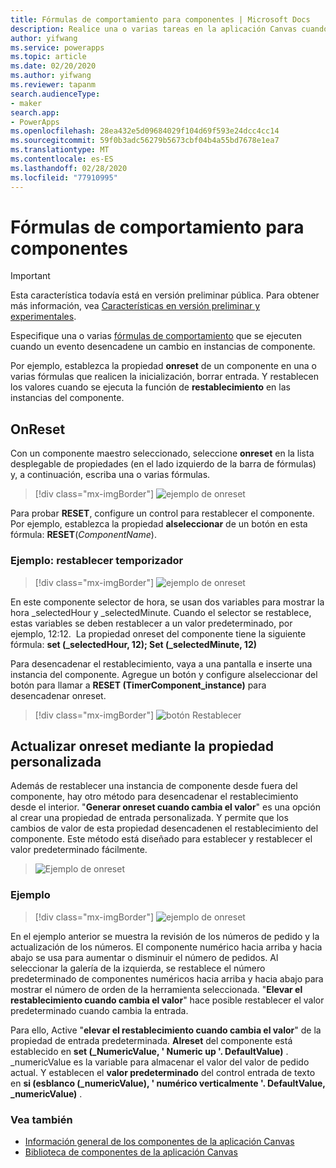 ```yaml
---
title: Fórmulas de comportamiento para componentes | Microsoft Docs
description: Realice una o varias tareas en la aplicación Canvas cuando se produzca una acción basada en componentes.
author: yifwang
ms.service: powerapps
ms.topic: article
ms.date: 02/20/2020
ms.author: yifwang
ms.reviewer: tapanm
search.audienceType:
- maker
search.app:
- PowerApps
ms.openlocfilehash: 28ea432e5d09684029f104d69f593e24dcc4cc14
ms.sourcegitcommit: 59f0b3adc56279b5673cbf04b4a55bd7678e1ea7
ms.translationtype: MT
ms.contentlocale: es-ES
ms.lasthandoff: 02/28/2020
ms.locfileid: "77910995"
---
```

# <a name="behavior-formulas-for-components"></a>Fórmulas de comportamiento para componentes

> [!IMPORTANT]
> Esta característica todavía está en versión preliminar pública. Para obtener más información, vea [Características en versión preliminar y experimentales](working-with-experimental.md).

Especifique una o varias [fórmulas de comportamiento](working-with-formulas-in-depth.md) que se ejecuten cuando un evento desencadene un cambio en instancias de componente. 

Por ejemplo, establezca la propiedad **onreset** de un componente en una o varias fórmulas que realicen la inicialización, borrar entrada. Y restablecen los valores cuando se ejecuta la función de **restablecimiento** en las instancias del componente.

## <a name="onreset"></a>OnReset

Con un componente maestro seleccionado, seleccione **onreset** en la lista desplegable de propiedades (en el lado izquierdo de la barra de fórmulas) y, a continuación, escriba una o varias fórmulas.

> [!div class="mx-imgBorder"]
> ![ejemplo de onreset](./media/component-behavior/example-onreset.png)

Para probar **RESET**, configure un control para restablecer el componente. Por ejemplo, establezca la propiedad **alseleccionar** de un botón en esta fórmula: **RESET**(*ComponentName*).

### <a name="example---reset-timer"></a>Ejemplo: restablecer temporizador

> [!div class="mx-imgBorder"]
> ![ejemplo de onreset](./media/component-behavior/Resettimer.gif)

En este componente selector de hora, se usan dos variables para mostrar la hora _selectedHour y _selectedMinute. Cuando el selector se restablece, estas variables se deben restablecer a un valor predeterminado, por ejemplo, 12:12.  La propiedad onreset del componente tiene la siguiente fórmula: **set (_selectedHour, 12); Set (_selectedMinute, 12)**

Para desencadenar el restablecimiento, vaya a una pantalla e inserte una instancia del componente. Agregue un botón y configure alseleccionar del botón para llamar a **RESET (TimerComponent_instance)** para desencadenar onreset.

> [!div class="mx-imgBorder"]
> ![botón Restablecer](./media/component-behavior/reset-button.png)

## <a name="update-onreset-using-custom-property"></a>Actualizar onreset mediante la propiedad personalizada

Además de restablecer una instancia de componente desde fuera del componente, hay otro método para desencadenar el restablecimiento desde el interior. "**Generar onreset cuando cambia el valor**" es una opción al crear una propiedad de entrada personalizada. Y permite que los cambios de valor de esta propiedad desencadenen el restablecimiento del componente. Este método está diseñado para establecer y restablecer el valor predeterminado fácilmente. 

> ![Ejemplo de onreset](./media/component-behavior/property-trigger.png)

### <a name="example"></a>Ejemplo

> [!div class="mx-imgBorder"]
> ![ejemplo de onreset](./media/component-behavior/updateordernumber2.gif)

En el ejemplo anterior se muestra la revisión de los números de pedido y la actualización de los números. El componente numérico hacia arriba y hacia abajo se usa para aumentar o disminuir el número de pedidos. Al seleccionar la galería de la izquierda, se restablece el número predeterminado de componentes numéricos hacia arriba y hacia abajo para mostrar el número de orden de la herramienta seleccionada. "**Elevar el restablecimiento cuando cambia el valor**" hace posible restablecer el valor predeterminado cuando cambia la entrada. 

Para ello, Active "**elevar el restablecimiento cuando cambia el valor**" de la propiedad de entrada predeterminada. **Alreset** del componente está establecido en **set (_NumericValue, ' Numeric up '. DefaultValue)** . _numericValue es la variable para almacenar el valor del valor de pedido actual. Y establecen el **valor predeterminado** del control entrada de texto en **si (esblanco (_numericValue), ' numérico verticalmente '. DefaultValue, _numericValue)** . 

### <a name="see-also"></a>Vea también

- [Información general de los componentes de la aplicación Canvas](create-component.md)
- [Biblioteca de componentes de la aplicación Canvas](component-library.md)
